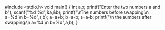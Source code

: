 #include <stdio.h>
void main()
{
  int a,b;
  printf("Enter the two numbers a and b");
  scanf("%d %d",&a,&b);
  printf("\nThe numbers before swapping:\n a=%d \n b=%d",a,b);
  a=a+b;
  b=a-b;
  a=a-b;
  printf("\n the numbers after swapping:\n a=%d \n b=%d",a,b);
 }
